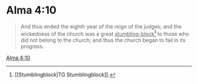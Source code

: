 # Alma 4:10

> And thus ended the eighth year of the reign of the judges; and the wickedness of the church was a great <u>stumbling-block</u>[^a] to those who did not belong to the church; and thus the church began to fail in its progress.

[Alma 4:10](https://www.churchofjesuschrist.org/study/scriptures/bofm/alma/4?lang=eng&id=p10#p10)


[^a]: [[Stumblingblock|TG Stumblingblock]].  
